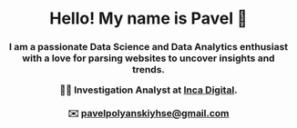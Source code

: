 <h1 align="center"> Hello! My name is Pavel 👋</h1>

### 

<h3 align="center">
  <p>
I am a passionate Data Science and Data Analytics enthusiast with a love for parsing websites to uncover insights and trends.
  </p>
  

   👨‍💻 Investigation Analyst at [Inca Digital](https://inca.digital/). <br>
  <br>
  ✉️ <a href="mailto:pavelpolyanskiyhse@gmail.com">pavelpolyanskiyhse@gmail.com</a>
</h3>

